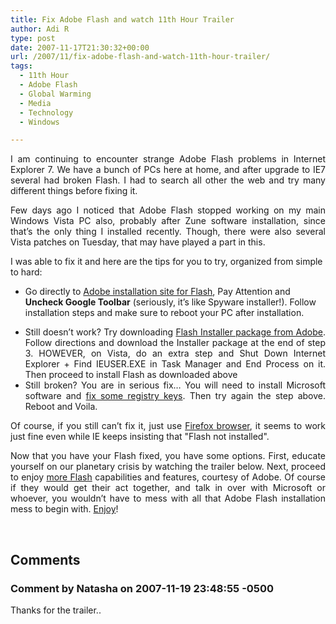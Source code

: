 ```yaml
---
title: Fix Adobe Flash and watch 11th Hour Trailer
author: Adi R
type: post
date: 2007-11-17T21:30:32+00:00
url: /2007/11/fix-adobe-flash-and-watch-11th-hour-trailer/
tags:
  - 11th Hour
  - Adobe Flash
  - Global Warming
  - Media
  - Technology
  - Windows

---
```

<p align="justify">
  I am continuing to encounter strange Adobe Flash problems in Internet Explorer 7. We have a bunch of PCs here at home, and after upgrade to IE7 several had broken Flash. I had to search all other the web and try many different things before fixing it.
</p>

<p align="justify">
  Few days ago I noticed that Adobe Flash stopped working on my main Windows Vista PC also, probably after Zune software installation, since that&#8217;s the only thing I installed recently. Though, there were also several Vista patches on Tuesday, that may have played a part in this.
</p>

I was able to fix it and here are the tips for you to try, organized from simple to hard:

  * Go directly to <a href="http://www.adobe.com/shockwave/download/download.cgi?P1_Prod_Version=ShockwaveFlash&promoid=BIOW" target="_blank">Adobe installation site for Flash</a>, Pay Attention and **Uncheck Google Toolbar** (seriously, it&#8217;s like Spyware installer!). Follow installation steps and make sure to reboot your PC after installation.
  * <div align="justify">
      Still doesn&#8217;t work? Try downloading <a href="http://kb.adobe.com/selfservice/viewContent.do?externalId=tn_19166&sliceId=2" target="_blank">Flash Installer package from Adobe</a>. Follow directions and download the Installer package at the end of step 3. HOWEVER, on Vista, do an extra step and Shut Down Internet Explorer + Find IEUSER.EXE in Task Manager and End Process on it. Then proceed to install Flash as downloaded above
    </div>

  * <div align="justify">
      Still broken? You are in serious fix&#8230; You will need to install Microsoft software and <a href="http://kb.adobe.com/selfservice/viewContent.do?externalId=fb1634cb&sliceId=1" target="_blank">fix some registry keys</a>. Then try again the step above. Reboot and Voila.
    </div>

<p align="justify">
  Of course, if you still can&#8217;t fix it, just use <a href="http://www.mozilla.com/en-US/firefox/" target="_blank">Firefox browser</a>, it seems to work just fine even while IE keeps insisting that "Flash not installed".
</p>

<p align="justify">
  Now that you have your Flash fixed, you have some options. First, educate yourself on our planetary crisis by watching the trailer below. Next, proceed to enjoy <a href="http://www.adobe.com/flashon/?promoid=BLROI" target="_blank">more Flash</a> capabilities and features, courtesy of Adobe. Of course if they would get their act together, and talk in over with Microsoft or whoever, you wouldn&#8217;t have to mess with all that Adobe Flash installation mess to begin with. <a href="http://www.adobe.com/flashon/?promoid=BLROI" target="_blank">Enjoy</a>!
</p>

<div class="wlWriterSmartContent" id="scid:5737277B-5D6D-4f48-ABFC-DD9C333F4C5D:ef48f599-b7bd-43e2-973e-260d8c305fad" style="padding-right: 0px; display: inline; padding-left: 20px; float: none; padding-bottom: 0px; margin: 0px; padding-top: 0px">
  <div id="11cd894f-39ab-4caa-9727-bbc89be1d582" style="margin: 0px; padding: 0px; display: inline;">
    <div>
      <a href="http://www.youtube.com/watch?v=7IBG2V98IBY&rel=1" target="_new"><img src="https://i1.wp.com/www.adir1.com//uploads/2007/11/video9b5ed8884aea.jpg" galleryimg="no" onload="var downlevelDiv = document.getElementById('11cd894f-39ab-4caa-9727-bbc89be1d582'); downlevelDiv.innerHTML = &quot;<div><object width=&quot;425&quot; height=&quot;350&quot;><param name=&quot;movie&quot; value=&quot;http://www.youtube.com/v/7IBG2V98IBY&rel=1&quot;></param><param name=&quot;wmode&quot; value=&quot;transparent&quot;></param><embed src=&quot;http://www.youtube.com/v/7IBG2V98IBY&rel=1&quot; type=&quot;application/x-shockwave-flash&quot; wmode=&quot;transparent&quot; width=&quot;425&quot; height=&quot;350&quot;></embed></object></div>&quot;;" alt="" data-recalc-dims="1" /></a>
    </div>
  </div>
</div></p>

## Comments

### Comment by Natasha on 2007-11-19 23:48:55 -0500
Thanks for the trailer..
